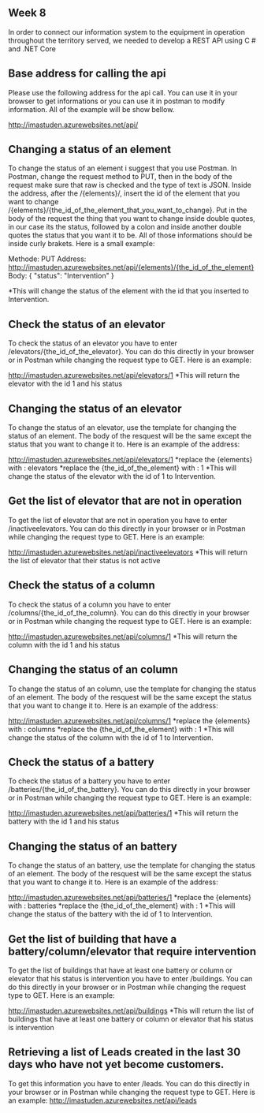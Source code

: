 ## Week 8 
In order to connect our information system to the equipment in operation throughout the territory served, we needed to develop a REST API using C # and .NET Core

## Base address for calling the api
Please use the following address for the api call. You can use it in your browser to get informations or you can use it in postman to modify information. All of the example will be show bellow.

http://imastuden.azurewebsites.net/api/




## Changing a status of an element
To change the status of an element i suggest that you use Postman.
In Postman, change the request method to PUT, then in the body of the request make sure that raw is checked and the type of text is JSON. Inside the address, after the /{elements}/, insert the id of the element that you want to change   /{elements}/{the_id_of_the_element_that_you_want_to_change}. Put in the body of the request the thing that you want to change inside double quotes, in our case its the status, followed by a colon and inside another double quotes the status that you want it to be.
All of those informations should be inside curly brakets. Here is a small example:


Methode: PUT   Address: http://imastuden.azurewebsites.net/api/{elements}/{the_id_of_the_element} 
Body:
{
    "status": "Intervention"
}

*This will change the status of the element with the id that you inserted to Intervention.




## Check the status of an elevator
To check the status of an elevator you have to enter /elevators/{the_id_of_the_elevator}. You can do this directly in your browser or in Postman while changing the request type to GET. Here is an example: 

http://imastuden.azurewebsites.net/api/elevators/1
*This will return the elevator with the id 1 and his status

## Changing the status of an elevator
To change the status of an elevator, use the template for changing the status of an element. The body of the resquest will be the same except the status that you want to change it to. Here is an example of the address:

http://imastuden.azurewebsites.net/api/elevators/1
*replace the {elements} with : elevators
*replace the {the_id_of_the_element} with : 1
*This will change the status of the elevator with the id of 1 to Intervention.

## Get the list of elevator that are not in operation
To get the list of elevator that are not in operation you have to enter /inactiveelevators. You can do this directly in your browser or in Postman while changing the request type to GET. Here is an example:

http://imastuden.azurewebsites.net/api/inactiveelevators
*This will return the list of elevator that their status is not active




## Check the status of a column
To check the status of a column you have to enter /columns/{the_id_of_the_column}. You can do this directly in your browser or in Postman while changing the request type to GET.  Here is an example:

http://imastuden.azurewebsites.net/api/columns/1
*This will return the column with the id 1 and his status

## Changing the status of an column
To change the status of an column, use the template for changing the status of an element. The body of the resquest will be the same except the status that you want to change it to. Here is an example of the address:

http://imastuden.azurewebsites.net/api/columns/1
*replace the {elements} with : columns
*replace the {the_id_of_the_element} with : 1
*This will change the status of the column with the id of 1 to Intervention.




## Check the status of a battery
To check the status of a battery you have to enter /batteries/{the_id_of_the_battery}. You can do this directly in your browser or in Postman while changing the request type to GET.  Here is an example:

http://imastuden.azurewebsites.net/api/batteries/1
*This will return the battery with the id 1 and his status

## Changing the status of an battery
To change the status of an battery, use the template for changing the status of an element. The body of the resquest will be the same except the status that you want to change it to. Here is an example of the address:

http://imastuden.azurewebsites.net/api/batteries/1
*replace the {elements} with : batteries
*replace the {the_id_of_the_element} with : 1
*This will change the status of the battery with the id of 1 to Intervention.




## Get the list of building that have a battery/column/elevator that require intervention
To get the list of buildings that have at least one battery or column or elevator that his status is intervention you have to enter /buildings. You can do this directly in your browser or in Postman while changing the request type to GET. Here is an example:

http://imastuden.azurewebsites.net/api/buildings
*This will return the list of buildings that have at least one battery or column or elevator that his status is intervention




## Retrieving a list of Leads created in the last 30 days who have not yet become customers.
To get this information you have to enter /leads. You can do this directly in your browser or in Postman while changing the request type to GET. Here is an example:
http://imastuden.azurewebsites.net/api/leads
